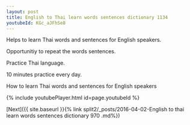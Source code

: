 ```yaml
---
layout: post
title: English to Thai learn words sentences dictionary 1134 
youtubeId: KGc_aJFhSe8
---
```

 
 
Helps to learn Thai words and sentences for English speakers.

Opportunitiy to repeat the words sentences. 

Practice Thai language. 
 
10 minutes practice every day. 
 
How to learn Thai words and sentences for English speakers 
 
{% include youtubePlayer.html id=page.youtubeId %}
 
 
[Next]({{ site.baseurl }}{% link  split2/_posts/2016-04-02-English to thai learn words sentences dictionary 970 .md%})
 
